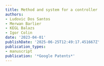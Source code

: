 ```yaml
---
title: Method and system for a controller
authors:
- Ludovic Dos Santos
- Merwan Barlier
- KEGL Balazs
- Igor Colin
date: '2023-04-01'
publishDate: '2025-06-25T12:49:17.451667Z'
publication_types:
- manuscript
publication: '*Google Patents*'
---
```

